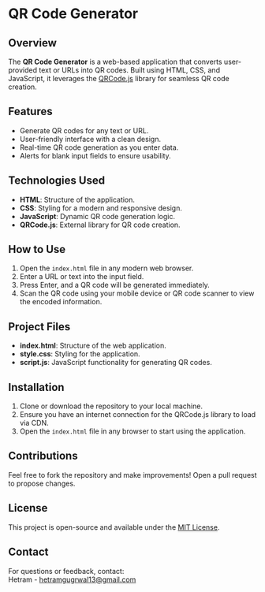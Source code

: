 # QR Code Generator  

## Overview  
The **QR Code Generator** is a web-based application that converts user-provided text or URLs into QR codes. Built using HTML, CSS, and JavaScript, it leverages the [QRCode.js](https://github.com/davidshimjs/qrcodejs) library for seamless QR code creation.  

## Features  
- Generate QR codes for any text or URL.  
- User-friendly interface with a clean design.  
- Real-time QR code generation as you enter data.  
- Alerts for blank input fields to ensure usability.  

## Technologies Used  
- **HTML**: Structure of the application.  
- **CSS**: Styling for a modern and responsive design.  
- **JavaScript**: Dynamic QR code generation logic.  
- **QRCode.js**: External library for QR code creation.  

## How to Use  
1. Open the `index.html` file in any modern web browser.  
2. Enter a URL or text into the input field.  
3. Press Enter, and a QR code will be generated immediately.  
4. Scan the QR code using your mobile device or QR code scanner to view the encoded information.  

## Project Files  
- **index.html**: Structure of the web application.  
- **style.css**: Styling for the application.  
- **script.js**: JavaScript functionality for generating QR codes.  

## Installation  
1. Clone or download the repository to your local machine.  
2. Ensure you have an internet connection for the QRCode.js library to load via CDN.  
3. Open the `index.html` file in any browser to start using the application.  


## Contributions  
Feel free to fork the repository and make improvements! Open a pull request to propose changes.  

## License  
This project is open-source and available under the [MIT License](LICENSE).  

## Contact  
For questions or feedback, contact:  
Hetram - hetramgugrwal13@gmail.com 
